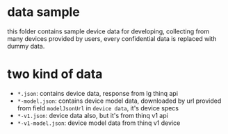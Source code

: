 # data sample

this folder contains sample device data for developing, collecting from many devices provided by users, every confidential data is replaced with dummy data.

# two kind of data

- `*.json`: contains device data, response from lg thinq api
- `*-model.json`: contains device model data, downloaded by url provided from field `modelJsonUrl` in `device data`, it's device specs
- `*-v1.json`: device data also, but it's from thinq v1 api
- `*-v1-model.json`: device model data from thinq v1 device
